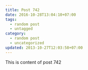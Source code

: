 ```yaml
---
title: Post 742
date: 2016-10-28T13:04:10+07:00
tags:
  - random post
  - untagged
category:
  - random post
  - uncategorized
updated: 2013-10-27T12:03:58+07:00
---
```

This is content of post 742